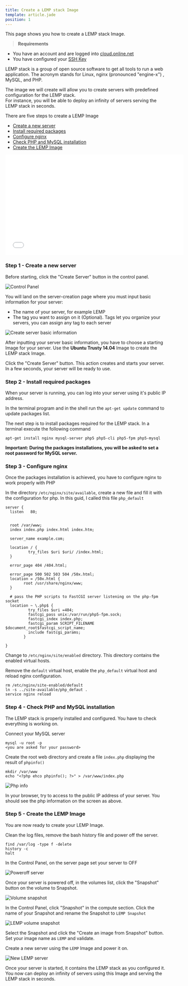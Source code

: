 ```yaml
---
title: Create a LEMP stack Image
template: article.jade
position: 1
---
```


This page shows you how to create a LEMP stack Image.

> <strong>Requirements</strong>
- You have an account and are logged into [cloud.online.net](//cloud.online.net)
- You have configured your [SSH Key](/howto/ssh_keys.html)

LEMP stack is a group of open source software to get all tools to run a web application.
The acronym stands for Linux, nginx (pronounced "engine-x") , MySQL, and PHP. 

The image we will create will allow you to create servers with predefined configuration for the LEMP stack.<br />
For instance, you will be able to deploy an infinity of servers serving the LEMP stack in seconds.


There are five steps to create a LEMP Image


- [Create a new server](/community/lemp.html#step-1-create-a-new-server)
- [Install required packages](/community/lemp.html#step-2-install-required-packages)
- [Configure nginx](/community/lemp.html#step-3-configure-nginx)
- [Check PHP and MySQL installation](/community/lemp.html#step-4-check-php-and-mysql-installation)
- [Create the LEMP Image](/community/lemp.html#step-5-create-the-lemp-image)


<iframe width="560" height="315" src="//www.youtube.com/embed/0DL9gM2NaSs" frameborder="0" allowfullscreen></iframe>

### Step 1 - Create a new server

Before starting, click the "Create Server" button in the control panel.

![Control Panel](../../images/dashboard.png "Control Panel")

You will land on the server-creation page where you must input basic information for your server:

- The name of your server, for example LEMP
- The tag you want to assign on it (Optional). Tags let you organize your servers, you can assign any tag to each server

![Create server basic information](../../images/create_lemp_server.png "Create server basic information")

After inputting your server basic information, you have to choose a starting Image for your server. Use the <strong>Ubuntu Trusty 14.04</strong> Image to create the LEMP stack Image.

Click the "Create Server" button. This action creates and starts your server. In a few seconds, your server will be ready to use.

### Step 2 - Install required packages

When your server is running, you can log into your server using it's public IP address.

In the terminal program and in the shell run the `apt-get update` command to update packages list.

The next step is to install packages required for the LEMP stack. In a terminal execute the following command

```
apt-get install nginx mysql-server php5 php5-cli php5-fpm php5-mysql
```

<strong>Important: During the packages installations, you will be asked to set a root password for MySQL server.</strong>

### Step 3 - Configure nginx

Once the packages installation is achieved, you have to configure nginx to work properly with PHP

In the directory `/etc/nginx/site/available`, create a new file and fill it with the configuration for php. In this guid, I called this file `php_default`

```
server {
  listen   80;


  root /var/www;
  index index.php index.html index.htm;

  server_name example.com;

  location / {
          try_files $uri $uri/ /index.html;
  }

  error_page 404 /404.html;

  error_page 500 502 503 504 /50x.html;
  location = /50x.html {
        root /usr/share/nginx/www;
  }

  # pass the PHP scripts to FastCGI server listening on the php-fpm socket
  location ~ \.php$ {
          try_files $uri =404;
          fastcgi_pass unix:/var/run/php5-fpm.sock;
          fastcgi_index index.php;
          fastcgi_param SCRIPT_FILENAME $document_root$fastcgi_script_name;
          include fastcgi_params;
        }

}
```

Change to `/etc/nginx/site/enabled` directory. This directory contains the enabled virtual hosts.

Remove the `default` virtual host, enable the `php_default` virtual host and reload nginx configuration.

```
rm /etc/nginx/site-enabled/default
ln -s ../site-available/php_defaut .
service nginx reload
```

### Step 4 - Check PHP and MySQL installation

The LEMP stack is properly installed and configured. You have to check everything is working on.

Connect your MySQL server

```
mysql -u root -p
<you are asked for your password>
```

Create the root web directory and create a file `index.php` displaying the result of `phpinfo()`

```
mkdir /var/www
echo "<?php ehco phpinfo(); ?>" > /var/www/index.php
```

![Php info](../../images/phpinfo.png "Php info")

In your browser, try to access to the public IP address of your server. You should see the php information on the screen as above.

### Step 5 - Create the LEMP Image

You are now ready to create your LEMP Image.

Clean the log files, remove the bash history file and power off the server.

```
find /var/log -type f -delete
history -c
halt
```

In the Control Panel, on the server page set your server to OFF

![Poweroff server](../../images/poweroff_server.png "Poweroff server")

Once your server is powered off, in the volumes list, click the "Snapshot" button on the volume to Snapshot.

![Volume snapshot](../../images/lemp_volume_snapshot.png "Volume snapshot")

In the Control Panel, click "Snapshot" in the compute section.
Click the name of your Snapshot and rename the Snapshot to `LEMP Snapshot`

![LEMP volume snapshot](../../images/lemp_snapshot.png "LEMP volume snapshot")

Select the Snapshot and click the "Create an image from Snapshot" button. Set your image name as `LEMP` and validate.

Create a new server using the `LEMP` Image and power it on. 

![New LEMP server](../../images/new_lemp_server.png "New LEMP server")

Once your server is started, it contains the LEMP stack as you configured it.<br />
You now can deploy an infinity of servers using this Image and serving the LEMP stack in seconds.
